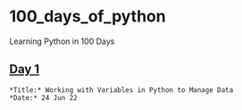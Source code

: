# 100_days_of_python
Learning Python in 100 Days

## [Day 1](#day-1)
    *Title:* Working with Variables in Python to Manage Data
    *Date:* 24 Jun 22
